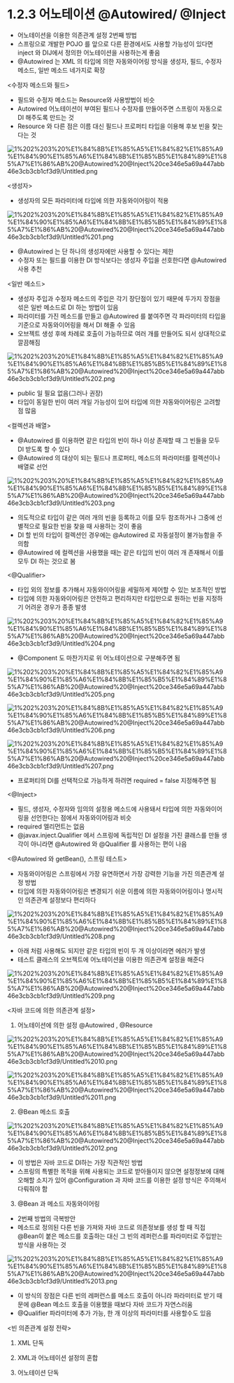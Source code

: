 # 1.2.3 어노테이션 @Autowired/ @Inject

- 어노테이션을 이용한 의존관계 설정 2번째 방법
- 스프링으로 개발한 POJO 를 앞으로 다른 환경에서도 사용할 가능성이 있다면 inject 와 DIJ에서 정의한 어노테이션을 사용하는게 좋음
- @Autowired 는 XML 의 타입에 의한 자동와이어링 방식을 생성자, 필드, 수정자 메소드, 일반 메소드 네가지로 확장

<수정자 메소드와 필드>

- 필드와 수정자 메소드는  Resource와 사용방법이 비슷
- Autowired 어노테이션이 부여된 필드나 수정자를 만들어주면 스프링이 자동으로 DI 해주도록 만드는 것
- Resource 와 다른 점은 이름 대신 필드나 프로퍼티 타입을 이용해 후보 빈을 찾는다는 것

![1%202%203%20%E1%84%8B%E1%85%A5%E1%84%82%E1%85%A9%E1%84%90%E1%85%A6%E1%84%8B%E1%85%B5%E1%84%89%E1%85%A7%E1%86%AB%20@Autowired%20@Inject%20ce346e5a69a447abb46e3cb3cb1cf3d9/Untitled.png](1%202%203%20%E1%84%8B%E1%85%A5%E1%84%82%E1%85%A9%E1%84%90%E1%85%A6%E1%84%8B%E1%85%B5%E1%84%89%E1%85%A7%E1%86%AB%20@Autowired%20@Inject%20ce346e5a69a447abb46e3cb3cb1cf3d9/Untitled.png)

<생성자>

- 생성자의 모든 파라미터에 타입에 의한 자동와이어링이 적용

![1%202%203%20%E1%84%8B%E1%85%A5%E1%84%82%E1%85%A9%E1%84%90%E1%85%A6%E1%84%8B%E1%85%B5%E1%84%89%E1%85%A7%E1%86%AB%20@Autowired%20@Inject%20ce346e5a69a447abb46e3cb3cb1cf3d9/Untitled%201.png](1%202%203%20%E1%84%8B%E1%85%A5%E1%84%82%E1%85%A9%E1%84%90%E1%85%A6%E1%84%8B%E1%85%B5%E1%84%89%E1%85%A7%E1%86%AB%20@Autowired%20@Inject%20ce346e5a69a447abb46e3cb3cb1cf3d9/Untitled%201.png)

- @Autowired 는 단 하나의 생성자에만 사용할 수 있다는 제한
- 수정자 또는 필드를 이용한 DI 방식보다는 생성자 주입을 선호한다면 @Autowired 사용 추천

<일반 메소드>

- 생성자 주입과 수정자 메소드의 주입은 각기 장단점이 있기 때문에 두가지 장점을 섞은 일반 메소드로 DI 하는 방법이 있음
- 파라미터를 가진 메소드를 만들고 @Autowired 를 붙여주면 각 파라미터의 타입을 기준으로 자동와이어링을 해서 DI 해줄 수 있음
- 오브젝트 생성 후에 차례로 호출이 가능하므로 여러 개를 만들어도 되서 상대적으로 깔끔해짐

![1%202%203%20%E1%84%8B%E1%85%A5%E1%84%82%E1%85%A9%E1%84%90%E1%85%A6%E1%84%8B%E1%85%B5%E1%84%89%E1%85%A7%E1%86%AB%20@Autowired%20@Inject%20ce346e5a69a447abb46e3cb3cb1cf3d9/Untitled%202.png](1%202%203%20%E1%84%8B%E1%85%A5%E1%84%82%E1%85%A9%E1%84%90%E1%85%A6%E1%84%8B%E1%85%B5%E1%84%89%E1%85%A7%E1%86%AB%20@Autowired%20@Inject%20ce346e5a69a447abb46e3cb3cb1cf3d9/Untitled%202.png)

- public 일 필요 없음(그러나 권장)
- 타입이 동일한 빈이 여러 개일 가능성이 있어 타입에 의한 자동와이어링은 고려할 점 많음

<컬렉션과 배열>

- @Autowired 를 이용하면 같은 타입의 빈이 하나 이상 존재할 때 그 빈들을 모두 DI 받도록 할 수 있다
- @Autowired 의 대상이 되는 필드나 프로퍼티, 메소드의 파라미터를 컬렉션이나 배열로 선언

![1%202%203%20%E1%84%8B%E1%85%A5%E1%84%82%E1%85%A9%E1%84%90%E1%85%A6%E1%84%8B%E1%85%B5%E1%84%89%E1%85%A7%E1%86%AB%20@Autowired%20@Inject%20ce346e5a69a447abb46e3cb3cb1cf3d9/Untitled%203.png](1%202%203%20%E1%84%8B%E1%85%A5%E1%84%82%E1%85%A9%E1%84%90%E1%85%A6%E1%84%8B%E1%85%B5%E1%84%89%E1%85%A7%E1%86%AB%20@Autowired%20@Inject%20ce346e5a69a447abb46e3cb3cb1cf3d9/Untitled%203.png)

- 의도적으로 타입이 같은 여러 개의 빈을 등록하고 이를 모두 참조하거나 그중에 선별적으로 필요한 빈을 찾을 때 사용하는 것이 좋음
- DI 할 빈의 타입이 컬렉션인 경우에는 @Autowired 로 자동설정이 불가능함을 주의함
- @Autowired 에 컬렉션을 사용했을 때는 같은 타입의 빈이 여러 개 존재해서 이를 모두 DI 하는 것으로 봄

<@Qualifier>

- 타입 외의 정보를 추가해서 자동와이어링을 세밀하게 제어할 수 있는 보조적인 방법
- 타입에 의한 자동와이어링은 안전하고 편리하지만 타입만으로 원하는 빈을 지정하기 어려운 경우가 종종 발생

![1%202%203%20%E1%84%8B%E1%85%A5%E1%84%82%E1%85%A9%E1%84%90%E1%85%A6%E1%84%8B%E1%85%B5%E1%84%89%E1%85%A7%E1%86%AB%20@Autowired%20@Inject%20ce346e5a69a447abb46e3cb3cb1cf3d9/Untitled%204.png](1%202%203%20%E1%84%8B%E1%85%A5%E1%84%82%E1%85%A9%E1%84%90%E1%85%A6%E1%84%8B%E1%85%B5%E1%84%89%E1%85%A7%E1%86%AB%20@Autowired%20@Inject%20ce346e5a69a447abb46e3cb3cb1cf3d9/Untitled%204.png)

- @Component 도 마찬가지로 위 어노테이션으로 구분해주면 됨

![1%202%203%20%E1%84%8B%E1%85%A5%E1%84%82%E1%85%A9%E1%84%90%E1%85%A6%E1%84%8B%E1%85%B5%E1%84%89%E1%85%A7%E1%86%AB%20@Autowired%20@Inject%20ce346e5a69a447abb46e3cb3cb1cf3d9/Untitled%205.png](1%202%203%20%E1%84%8B%E1%85%A5%E1%84%82%E1%85%A9%E1%84%90%E1%85%A6%E1%84%8B%E1%85%B5%E1%84%89%E1%85%A7%E1%86%AB%20@Autowired%20@Inject%20ce346e5a69a447abb46e3cb3cb1cf3d9/Untitled%205.png)

![1%202%203%20%E1%84%8B%E1%85%A5%E1%84%82%E1%85%A9%E1%84%90%E1%85%A6%E1%84%8B%E1%85%B5%E1%84%89%E1%85%A7%E1%86%AB%20@Autowired%20@Inject%20ce346e5a69a447abb46e3cb3cb1cf3d9/Untitled%206.png](1%202%203%20%E1%84%8B%E1%85%A5%E1%84%82%E1%85%A9%E1%84%90%E1%85%A6%E1%84%8B%E1%85%B5%E1%84%89%E1%85%A7%E1%86%AB%20@Autowired%20@Inject%20ce346e5a69a447abb46e3cb3cb1cf3d9/Untitled%206.png)

![1%202%203%20%E1%84%8B%E1%85%A5%E1%84%82%E1%85%A9%E1%84%90%E1%85%A6%E1%84%8B%E1%85%B5%E1%84%89%E1%85%A7%E1%86%AB%20@Autowired%20@Inject%20ce346e5a69a447abb46e3cb3cb1cf3d9/Untitled%207.png](1%202%203%20%E1%84%8B%E1%85%A5%E1%84%82%E1%85%A9%E1%84%90%E1%85%A6%E1%84%8B%E1%85%B5%E1%84%89%E1%85%A7%E1%86%AB%20@Autowired%20@Inject%20ce346e5a69a447abb46e3cb3cb1cf3d9/Untitled%207.png)

- 프로퍼티의 DI를 선택적으로 가능하게 하려면 required = false 지정해주면 됨

<@Inject>

- 필드, 생성자, 수정자와 임의의 설정용 메소드에 사용돼서 타입에 의한 자동와이어링을 선언한다는 점에서 자동와이어링과 비슷
- required 엘리먼트는 없음
- @javax.inject.Qualifier 에서 스프링에 독립적인 DI 설정을 가진 클래스를 만들 생각이 아니라면 @Autowired 와 @Qualifier 를 사용하는 편이 나음

<@Autowired 와 getBean(), 스프링 테스트>

- 자동와이어링은 스프링에서 가장 유연하면서 가장 강력한 기능을 가진 의존관계 설정 방법
- 타입에 의한 자동와이어링은 변경되기 쉬운 이름에 의한 자동와이어링이나 명시적인 의존관계 설정보다 편리하다

![1%202%203%20%E1%84%8B%E1%85%A5%E1%84%82%E1%85%A9%E1%84%90%E1%85%A6%E1%84%8B%E1%85%B5%E1%84%89%E1%85%A7%E1%86%AB%20@Autowired%20@Inject%20ce346e5a69a447abb46e3cb3cb1cf3d9/Untitled%208.png](1%202%203%20%E1%84%8B%E1%85%A5%E1%84%82%E1%85%A9%E1%84%90%E1%85%A6%E1%84%8B%E1%85%B5%E1%84%89%E1%85%A7%E1%86%AB%20@Autowired%20@Inject%20ce346e5a69a447abb46e3cb3cb1cf3d9/Untitled%208.png)

- 아래 처럼 사용해도 되지만 같은 타입의 빈이 두 개 이상이라면 에러가 발생
- 테스트 클래스의 오브젝트에 어노테이션을 이용한 의존관계 설정을 해준다

![1%202%203%20%E1%84%8B%E1%85%A5%E1%84%82%E1%85%A9%E1%84%90%E1%85%A6%E1%84%8B%E1%85%B5%E1%84%89%E1%85%A7%E1%86%AB%20@Autowired%20@Inject%20ce346e5a69a447abb46e3cb3cb1cf3d9/Untitled%209.png](1%202%203%20%E1%84%8B%E1%85%A5%E1%84%82%E1%85%A9%E1%84%90%E1%85%A6%E1%84%8B%E1%85%B5%E1%84%89%E1%85%A7%E1%86%AB%20@Autowired%20@Inject%20ce346e5a69a447abb46e3cb3cb1cf3d9/Untitled%209.png)

<자바 코드에 의한 의존관계 설정>

 1) 어노테이션에 의한 설정 @Autowired , @Resource

![1%202%203%20%E1%84%8B%E1%85%A5%E1%84%82%E1%85%A9%E1%84%90%E1%85%A6%E1%84%8B%E1%85%B5%E1%84%89%E1%85%A7%E1%86%AB%20@Autowired%20@Inject%20ce346e5a69a447abb46e3cb3cb1cf3d9/Untitled%2010.png](1%202%203%20%E1%84%8B%E1%85%A5%E1%84%82%E1%85%A9%E1%84%90%E1%85%A6%E1%84%8B%E1%85%B5%E1%84%89%E1%85%A7%E1%86%AB%20@Autowired%20@Inject%20ce346e5a69a447abb46e3cb3cb1cf3d9/Untitled%2010.png)

![1%202%203%20%E1%84%8B%E1%85%A5%E1%84%82%E1%85%A9%E1%84%90%E1%85%A6%E1%84%8B%E1%85%B5%E1%84%89%E1%85%A7%E1%86%AB%20@Autowired%20@Inject%20ce346e5a69a447abb46e3cb3cb1cf3d9/Untitled%2011.png](1%202%203%20%E1%84%8B%E1%85%A5%E1%84%82%E1%85%A9%E1%84%90%E1%85%A6%E1%84%8B%E1%85%B5%E1%84%89%E1%85%A7%E1%86%AB%20@Autowired%20@Inject%20ce346e5a69a447abb46e3cb3cb1cf3d9/Untitled%2011.png)

 2) @Bean 메소드 호출

![1%202%203%20%E1%84%8B%E1%85%A5%E1%84%82%E1%85%A9%E1%84%90%E1%85%A6%E1%84%8B%E1%85%B5%E1%84%89%E1%85%A7%E1%86%AB%20@Autowired%20@Inject%20ce346e5a69a447abb46e3cb3cb1cf3d9/Untitled%2012.png](1%202%203%20%E1%84%8B%E1%85%A5%E1%84%82%E1%85%A9%E1%84%90%E1%85%A6%E1%84%8B%E1%85%B5%E1%84%89%E1%85%A7%E1%86%AB%20@Autowired%20@Inject%20ce346e5a69a447abb46e3cb3cb1cf3d9/Untitled%2012.png)

- 이 방법은 자바 코드로 DI하는 가장 직관적인 방법
- 스프링의 특별한 목적을 위해 사용되는 코드로 받아들이지 않으면 설정정보에 대해 오해할 소지가 있어 @Configuration 과 자바 코드를 이용한 설정 방식은 주의해서 다뤄줘야 함

 3) @Bean 과 메소드 자동와이어링

- 2번째 방법의 극복방안
- 메소드로 정의된 다른 빈을 가져와 자바 코드로 의존정보를 생성 할 때 직접 @Bean이 붙은 메소드를 호출하는 대신 그 빈의 레퍼런스를 파라미터로 주입받는 방식을 사용하는 것

![1%202%203%20%E1%84%8B%E1%85%A5%E1%84%82%E1%85%A9%E1%84%90%E1%85%A6%E1%84%8B%E1%85%B5%E1%84%89%E1%85%A7%E1%86%AB%20@Autowired%20@Inject%20ce346e5a69a447abb46e3cb3cb1cf3d9/Untitled%2013.png](1%202%203%20%E1%84%8B%E1%85%A5%E1%84%82%E1%85%A9%E1%84%90%E1%85%A6%E1%84%8B%E1%85%B5%E1%84%89%E1%85%A7%E1%86%AB%20@Autowired%20@Inject%20ce346e5a69a447abb46e3cb3cb1cf3d9/Untitled%2013.png)

- 이 방식의 장점은 다른 빈의 레퍼런스를 메소드 호출이 아니라 파라미터로 받기 때문에 @Bean 메소드 호출을 이용했을 때보다 자바 코드가 자연스러움
- @Qualifier 파라미터에 추가 가능, 한 개 이상의 파라미터를 사용할수도 있음

<빈 의존관계 설정 전략>

  1) XML 단독

  2) XML과 어노테이션 설정의 혼합

  3) 어노테이션 단독
